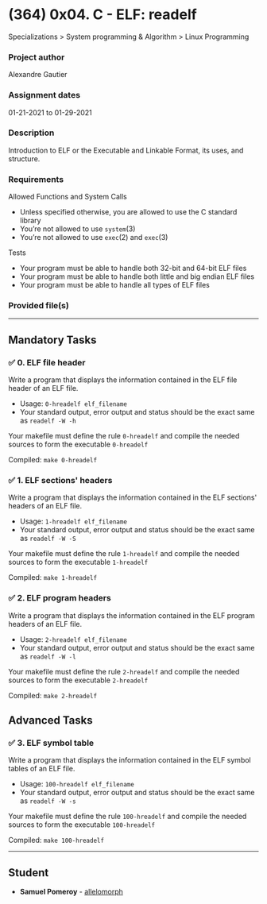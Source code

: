 # (364) 0x04. C - ELF: readelf
Specializations > System programming & Algorithm > Linux Programming

### Project author
Alexandre Gautier

### Assignment dates
01-21-2021 to 01-29-2021

### Description
Introduction to ELF or the Executable and Linkable Format, its uses, and structure.

### Requirements
Allowed Functions and System Calls

* Unless specified otherwise, you are allowed to use the C standard library
* You’re not allowed to use `system`(3)
* You’re not allowed to use `exec`(2) and `exec`(3)

Tests

* Your program must be able to handle both 32-bit and 64-bit ELF files
* Your program must be able to handle both little and big endian ELF files
* Your program must be able to handle all types of ELF files


### Provided file(s)

---

## Mandatory Tasks

### :white_check_mark: 0. ELF file header
Write a program that displays the information contained in the ELF file header of an ELF file.

* Usage: `0-hreadelf elf_filename`
* Your standard output, error output and status should be the exact same as `readelf -W -h`

Your makefile must define the rule `0-hreadelf` and compile the needed sources to form the executable `0-hreadelf`

Compiled: `make 0-hreadelf`

### :white_check_mark: 1. ELF sections' headers
Write a program that displays the information contained in the ELF sections' headers of an ELF file.

* Usage: `1-hreadelf elf_filename`
* Your standard output, error output and status should be the exact same as `readelf -W -S`

Your makefile must define the rule `1-hreadelf` and compile the needed sources to form the executable `1-hreadelf`

Compiled: `make 1-hreadelf`

### :white_check_mark: 2. ELF program headers
Write a program that displays the information contained in the ELF program headers of an ELF file.

* Usage: `2-hreadelf elf_filename`
* Your standard output, error output and status should be the exact same as `readelf -W -l`

Your makefile must define the rule `2-hreadelf` and compile the needed sources to form the executable `2-hreadelf`

Compiled: `make 2-hreadelf`

## Advanced Tasks

### :white_check_mark: 3. ELF symbol table
Write a program that displays the information contained in the ELF symbol tables of an ELF file.

* Usage: `100-hreadelf elf_filename`
* Your standard output, error output and status should be the exact same as `readelf -W -s`

Your makefile must define the rule `100-hreadelf` and compile the needed sources to form the executable `100-hreadelf`

Compiled: `make 100-hreadelf`

---

## Student
* **Samuel Pomeroy** - [allelomorph](github.com/allelomorph)
